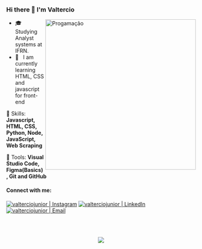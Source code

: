 ### Hi there 👋 I'm Valtercio

<img src="https://institute.careerguide.com/wp-content/uploads/2020/10/prog.gif" min-width="400px" max-width="400px" width="400px" align="right" alt="Progamação ">

<p align="left"> 
  <ul>
    <li>🎓 &nbsp; Studying Analyst systems at IFRN.</li>
    <li>📘 &nbsp; I am currently learning HTML, CSS and javascript for front-end</li>
  </ul>
</p>

<p align="left">
  🦄 Skills: <strong>Javascript, HTML, CSS, Python, Node, JavaScript, Web Scraping</strong>
</p>

<p align="left">
  💼 Tools: <strong>Visual Studio Code, Figma(Basics), Git and GitHub</strong>
</p>

#### Connect with me:
[<img align="center" alt="valterciojunior | Instagram" src="https://img.shields.io/badge/Instagram-valtercio_s-blue?style=flat-square&logo=instagram" />][instagram]
[<img align="center" alt="valterciojunior | LinkedIn" src="https://img.shields.io/badge/LinkedIn-Valtercio%20Junior%20-blue?style=flat-square&logo=linkedin" />][linkedin]
[<img align="center" alt="valterciojunior | Email" src="https://img.shields.io/badge/Email-juniorvaltercio2015@gmal.com-blue?style=flat-square&logo=gmail" />][email]

<br />
<br />
<a href="https://github.com/valtercioj/valtercioj">
  <p align="center">
    <img align="center" src="https://github-readme-stats.vercel.app/api/top-langs/?username=valtercioj&&theme=chartreuse-dark&show_icons=true&langs_count=15" />
  </p>
</a>


[instagram]: https://www.instagram.com/valtercio_s/
[linkedin]: https://www.linkedin.com/in/valtercio-santiago-9594b51b4/
[email]: mailto:juniorvaltercio2015@gmail.com
